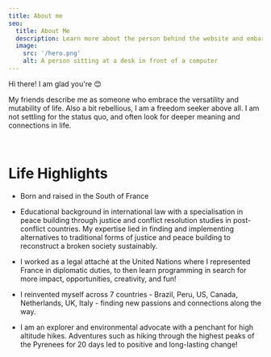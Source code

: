 ```yaml
---
title: About me
seo:
  title: About Me
  description: Learn more about the person behind the website and embark on a journey of inspiration and shared experiences.
  image:
    src: '/hero.png'
    alt: A person sitting at a desk in front of a computer
---
```

Hi there! I am glad you're 😊

My friends describe me as someone who embrace the versatility and mutability of life. Also a bit rebellious, I am a freedom seeker above all. I am not settling for the status quo, and often look for deeper meaning and connections in life. 

<br/>

# Life Highlights 
- Born and raised in the South of France

- Educational background in international law with a specialisation in peace building through justice and conflict resolution studies in post-conflict countries. My expertise lied in finding and implementing alternatives to traditional forms of justice and peace building to reconstruct a broken society sustainably.

- I worked as a legal attaché at the United Nations where I represented France in diplomatic duties, to then learn programming in search for more impact, opportunities, creativity, and fun! 

- I reinvented myself across 7 countries - Brazil, Peru, US, Canada, Netherlands, UK, Italy - finding new passions and connections along the way. 

- I am an explorer and environmental advocate with a penchant for high altitude hikes. Adventures such as hiking through the highest peaks of the Pyrenees for 20 days led to positive and long-lasting change!  


